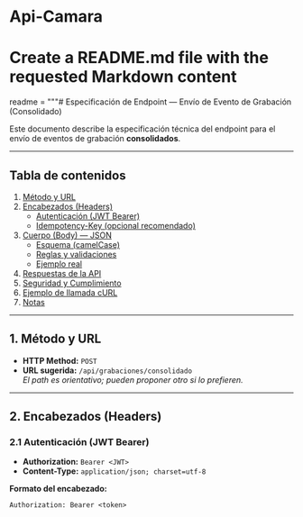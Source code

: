 # Api-Camara

# Create a README.md file with the requested Markdown content
readme = """# Especificación de Endpoint — Envío de Evento de Grabación (Consolidado)

Este documento describe la especificación técnica del endpoint para el envío de eventos de grabación **consolidados**.

---

## Tabla de contenidos
1. [Método y URL](#1-método-y-url)
2. [Encabezados (Headers)](#2-encabezados-headers)
   - [Autenticación (JWT Bearer)](#21-autenticación-jwt-bearer)
   - [Idempotency-Key (opcional recomendado)](#22-idempotency-key-opcional-recomendado)
3. [Cuerpo (Body) — JSON](#3-cuerpo-body--json)
   - [Esquema (camelCase)](#31-esquema-camelcase)
   - [Reglas y validaciones](#32-reglas-y-validaciones)
   - [Ejemplo real](#33-ejemplo-real)
4. [Respuestas de la API](#4-respuestas-de-la-api)
5. [Seguridad y Cumplimiento](#5-seguridad-y-cumplimiento)
6. [Ejemplo de llamada cURL](#6-ejemplo-de-llamada-curl)
7. [Notas](#7-notas)

---

## 1. Método y URL
- **HTTP Method:** `POST`
- **URL sugerida:** `/api/grabaciones/consolidado`  
  *El path es orientativo; pueden proponer otro si lo prefieren.*

---

## 2. Encabezados (Headers)

### 2.1 Autenticación (JWT Bearer)
- **Authorization:** `Bearer <JWT>`
- **Content-Type:** `application/json; charset=utf-8`

**Formato del encabezado:**
```http
Authorization: Bearer <token>
